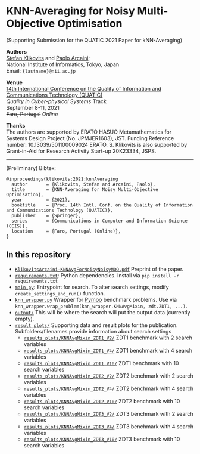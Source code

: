 # KNN-Averaging for Noisy Multi-Objective Optimisation
(Supporting Submission for the QUATIC 2021 Paper for kNN-Averaging)

**Authors**  
[Stefan Klikovits](https://klikovits.net) and [Paolo Arcaini](http://group-mmm.org/~arcaini/);  
National Institute of Informatics, Tokyo, Japan   
Email: `{lastname}@nii.ac.jp`  

**Venue**  
[14th International Conference on the Quality of Information and Communications Technology (QUATIC)](https://2021.quatic.org/)  
*Quality in Cyber-physical Systems* Track  
September 8-11, 2021    
~~Faro, Portugal~~ *Online*  

**Thanks**  
The authors are supported by ERATO HASUO Metamathematics for Systems Design Project (No. JPMJER1603), JST. Funding Reference number: 10.13039/501100009024 ERATO.
S. Klikovits is also supported by Grant-in-Aid for Research Activity Start-up 20K23334, JSPS.

---

(Preliminary) Bibtex:
```
@inproceedings{klikovits:2021:knnAveraging
  author       = {Klikovits, Stefan and Arcaini, Paolo},
  title        = {KNN-Averaging for Noisy Multi-Objective Optimisation},
  year         = {2021},
  booktitle    = {Proc. 14th Intl. Conf. on the Quality of Information and Communications Technology (QUATIC)},
  publisher    = {Springer},
  series       = {Communications in Computer and Information Science (CCIS)},
  location     = {Faro, Portugal (Online)},
}
```

## In this repository

* [`KlikovitsArcaini-KNNAvgForNoisyNoisyMOO.pdf`](./KlikovitsArcaini-KNNAvgForNoisyNoisyMOO.pdf) Preprint of the paper.
* [`requirements.txt`](./requirements.txt): Python dependencies. Install via `pip install -r requirements.txt`
* [`main.py`](./main.py): Entrypoint for search. To alter search settings, modify `create_settings_and_run()` function.
* [`knn_wrapper.py`](./knn_wrapper.py) Wrapper for [Pymoo](https://pymoo.org/) benchmark problems. Use via `knn_wrapper.wrap_problem(knn_wrapper.KNNAvgMixin, zdt.ZDT1, ...)`.
* [`output/`](./output) This will be where the search will put the output data (currently empty).
* [`result_plots/`](./results_plots/) Supporting data and result plots for the publication. Subfolders/filenames provide information about search settings
    * [`results_plots/KNNAvgMixin_ZDT1_V2/`](./results_plots/KNNAvgMixin_ZDT1_V2)  ZDT1 benchmark with 2 search variables
    * [`results_plots/KNNAvgMixin_ZDT1_V4/`](./results_plots/KNNAvgMixin_ZDT1_V4)  ZDT1 benchmark with 4 search variables
    * [`results_plots/KNNAvgMixin_ZDT1_V10/`](./results_plots/KNNAvgMixin_ZDT1_V10)  ZDT1 benchmark with 10 search variables
    * [`results_plots/KNNAvgMixin_ZDT2_V2/`](./results_plots/KNNAvgMixin_ZDT2_V2)  ZDT2 benchmark with 2 search variables
    * [`results_plots/KNNAvgMixin_ZDT2_V4/`](./results_plots/KNNAvgMixin_ZDT2_V4)  ZDT2 benchmark with 4 search variables
    * [`results_plots/KNNAvgMixin_ZDT2_V10/`](./results_plots/KNNAvgMixin_ZDT2_V10)  ZDT2 benchmark with 10 search variables
    * [`results_plots/KNNAvgMixin_ZDT3_V2/`](./results_plots/KNNAvgMixin_ZDT3_V2)  ZDT3 benchmark with 2 search variables
    * [`results_plots/KNNAvgMixin_ZDT3_V4/`](./results_plots/KNNAvgMixin_ZDT3_V4)  ZDT3 benchmark with 4 search variables
    * [`results_plots/KNNAvgMixin_ZDT3_V10/`](./results_plots/KNNAvgMixin_ZDT3_V10)  ZDT3 benchmark with 10 search variables